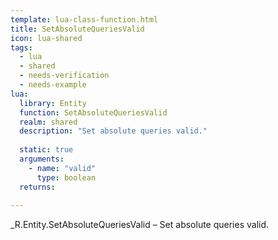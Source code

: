 ```yaml
---
template: lua-class-function.html
title: SetAbsoluteQueriesValid
icon: lua-shared
tags:
  - lua
  - shared
  - needs-verification
  - needs-example
lua:
  library: Entity
  function: SetAbsoluteQueriesValid
  realm: shared
  description: "Set absolute queries valid."
  
  static: true
  arguments:
    - name: "valid"
      type: boolean
  returns:
    
---
```


<div class="lua__search__keywords">
_R.Entity.SetAbsoluteQueriesValid &#x2013; Set absolute queries valid.
</div>
